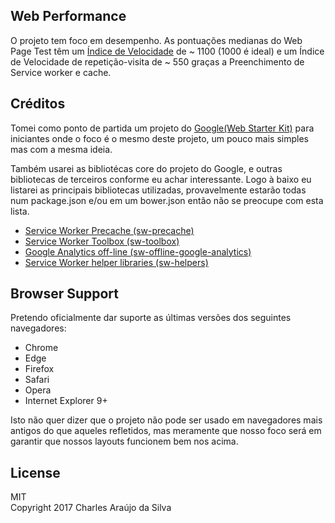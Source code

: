 ## Web Performance

O projeto tem foco em desempenho. As pontuações medianas do Web Page Test têm um [Índice de Velocidade](https://sites.google.com/a/webpagetest.org/docs/using-webpagetest/metrics/speed-index) de ~ 1100 (1000 é ideal) e um Índice de Velocidade de repetição-visita de ~ 550 graças a Preenchimento de Service worker e cache.


## Créditos

Tomei como ponto de partida um projeto do [Google(Web Starter Kit)](https://developers.google.com/web/tools/starter-kit/)  para iniciantes onde o foco é o mesmo deste projeto, um pouco mais simples mas com a mesma ideia.

Também usarei as bibliotécas core do projeto do Google, e outras bibliotecas de terceiros conforme eu achar interessante. Logo à baixo eu listarei as principais bibliotecas utilizadas, provavelmente estarão todas num package.json e/ou em um bower.json então não se preocupe com esta lista.

* [Service Worker Precache (sw-precache)](https://github.com/GoogleChrome/sw-precache/)
* [Service Worker Toolbox (sw-toolbox)](https://github.com/GoogleChrome/sw-toolbox/)
* [Google Analytics off-line (sw-offline-google-analytics)](https://github.com/GoogleChrome/sw-helpers/tree/master/packages/sw-offline-google-analytics)
* [Service Worker helper libraries (sw-helpers)](https://github.com/GoogleChrome/sw-helpers)  

## Browser Support

Pretendo oficialmente dar suporte as últimas versões dos seguintes navegadores:

* Chrome
* Edge
* Firefox
* Safari
* Opera
* Internet Explorer 9+


Isto não quer dizer que o projeto não pode ser usado em navegadores mais antigos do que aqueles refletidos, mas meramente que nosso foco será em garantir que nossos layouts funcionem bem nos acima.

## License

MIT  
Copyright 2017 Charles Araújo da Silva
